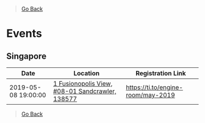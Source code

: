 > [Go Back](./)

# Events

## Singapore

| Date | Location | Registration Link |
| --- | --- | --- |
| 2019-05-08 19:00:00 | [1 Fusionopolis View, #08-01 Sandcrawler, 138577](https://goo.gl/maps/RDcUoUmsmY6He63P6) | https://ti.to/engine-room/may-2019 |

> [Go Back](./)